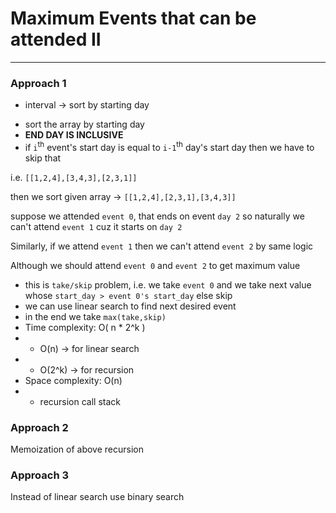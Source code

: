 # Maximum Events that can be attended II

---

### Approach 1

* interval &rarr; sort by starting day

- sort the array by starting day
- **END DAY IS INCLUSIVE**
- if `i`<sup>th</sup> event's start day is equal to `i-1`<sup>th</sup> day's start day
then we have to skip that

i.e. `[[1,2,4],[3,4,3],[2,3,1]]`

then we sort given array &rarr; `[[1,2,4],[2,3,1],[3,4,3]]`

suppose we attended `event 0`, that ends on event `day 2` so naturally we can't 
attend `event 1` cuz  it starts on `day 2`

Similarly, if we attend `event 1` then we can't attend `event 2` by same logic

Although we should attend `event 0` and `event 2` to get maximum value

- this is `take/skip` problem, i.e. we take `event 0` and we take next value whose
`start_day > event 0's start_day` else skip 
- we can use linear search to find next desired event
- in the end we take `max(take,skip)`
- Time complexity: O( n * 2^k )
- - O(n) &rarr; for linear search
- - O(2^k) &rarr; for recursion
- Space complexity: O(n) 
- - recursion call stack

### Approach 2

Memoization of above recursion

### Approach 3

Instead of linear search use binary search
